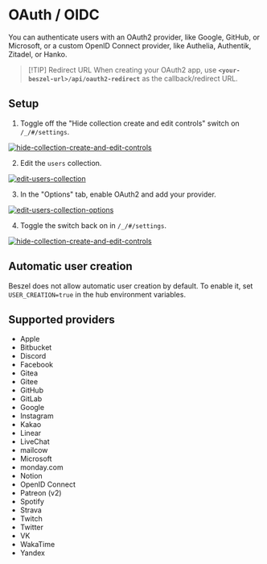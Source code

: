 # OAuth / OIDC

You can authenticate users with an OAuth2 provider, like Google, GitHub, or Microsoft, or a custom OpenID Connect provider, like Authelia, Authentik, Zitadel, or Hanko.

> [!TIP] Redirect URL
> When creating your OAuth2 app, use **`<your-beszel-url>/api/oauth2-redirect`** as the callback/redirect URL.

## Setup

1. Toggle off the "Hide collection create and edit controls" switch on `/_/#/settings`.

[![hide-collection-create-and-edit-controls](/image/edit-toggle-off.png)](/image/edit-toggle-off.png)

2. Edit the `users` collection.

[![edit-users-collection](/image/edit-users-collection.png)](/image/edit-users-collection.png)

3. In the "Options" tab, enable OAuth2 and add your provider.

[![edit-users-collection-options](/image/oauth-settings.png)](/image/oauth-settings.png)

4. Toggle the switch back on in `/_/#/settings`.

[![hide-collection-create-and-edit-controls](/image/edit-toggle-on.png)](/image/edit-toggle-on.png)

## Automatic user creation

Beszel does not allow automatic user creation by default. To enable it, set `USER_CREATION=true` in the hub environment variables.

## Supported providers

- Apple
- Bitbucket
- Discord
- Facebook
- Gitea
- Gitee
- GitHub
- GitLab
- Google
- Instagram
- Kakao
- Linear
- LiveChat
- mailcow
- Microsoft
- monday.com
- Notion
- OpenID Connect
- Patreon (v2)
- Spotify
- Strava
- Twitch
- Twitter
- VK
- WakaTime
- Yandex
